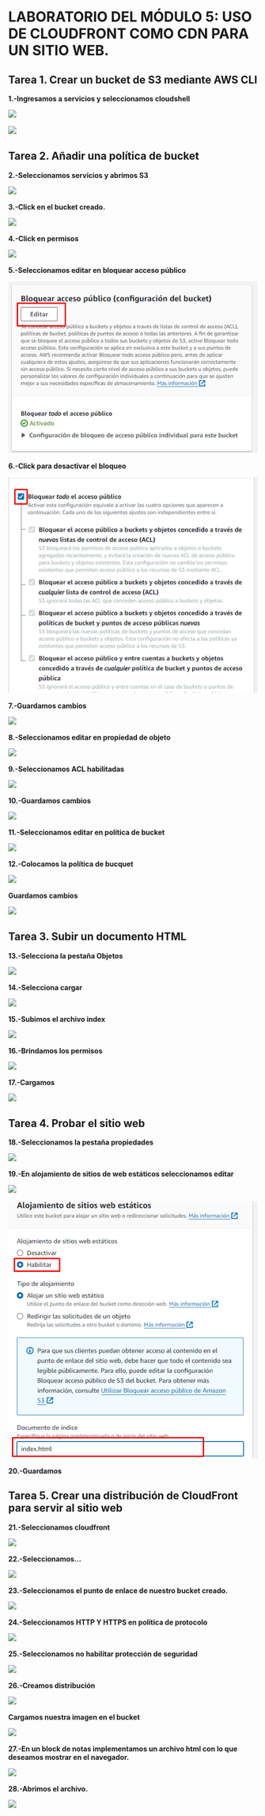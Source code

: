 ﻿<h1>LABORATORIO DEL MÓDULO 5: USO DE CLOUDFRONT COMO CDN PARA UN SITIO WEB.</h1>

<h2>Tarea 1. Crear un bucket de S3 mediante AWS CLI</h2>

**1.-Ingresamos a servicios y seleccionamos cloudshell**

![](https://github.com/Marlith08/LLANOS_ANGELES_LEILY/blob/main/AWS/LABORATORIO%20DEL%20MODULO%205/Imagenes/Aspose.Words.f59b07ce-47bc-4763-a65e-959466a7bdff.001.png)

![](https://github.com/Marlith08/LLANOS_ANGELES_LEILY/blob/main/AWS/LABORATORIO%20DEL%20MODULO%205/Imagenes/Aspose.Words.f59b07ce-47bc-4763-a65e-959466a7bdff.002.png)

<h2>Tarea 2. Añadir una política de bucket</h2>

**2.-Seleccionamos servicios y abrimos S3**

![](https://github.com/Marlith08/LLANOS_ANGELES_LEILY/blob/main/AWS/LABORATORIO%20DEL%20MODULO%205/Imagenes/Aspose.Words.f59b07ce-47bc-4763-a65e-959466a7bdff.003.png)

**3.-Click en el bucket creado.**

![](https://github.com/Marlith08/LLANOS_ANGELES_LEILY/blob/main/AWS/LABORATORIO%20DEL%20MODULO%205/Imagenes/Aspose.Words.f59b07ce-47bc-4763-a65e-959466a7bdff.004.png)

**4.-Click en permisos**

![](https://github.com/Marlith08/LLANOS_ANGELES_LEILY/blob/main/AWS/LABORATORIO%20DEL%20MODULO%205/Imagenes/Aspose.Words.f59b07ce-47bc-4763-a65e-959466a7bdff.005.png)

**5.-Seleccionamos editar en bloquear acceso público**

![](https://github.com/Marlith08/LLANOS_ANGELES_LEILY/blob/main/AWS/LABORATORIO%20DEL%20MODULO%205/Imagenes/Aspose.Words.f59b07ce-47bc-4763-a65e-959466a7bdff.006.png)

**6.-Click para desactivar el bloqueo**

![](https://github.com/Marlith08/LLANOS_ANGELES_LEILY/blob/main/AWS/LABORATORIO%20DEL%20MODULO%205/Imagenes/Aspose.Words.f59b07ce-47bc-4763-a65e-959466a7bdff.007.png)

**7.-Guardamos cambios**

![](https://github.com/Marlith08/LLANOS_ANGELES_LEILY/blob/main/AWS/LABORATORIO%20DEL%20MODULO%205/Imagenes/Aspose.Words.f59b07ce-47bc-4763-a65e-959466a7bdff.008.png)

**8.-Seleccionamos editar en propiedad de objeto**

![](https://github.com/Marlith08/LLANOS_ANGELES_LEILY/blob/main/AWS/LABORATORIO%20DEL%20MODULO%205/Imagenes/Aspose.Words.f59b07ce-47bc-4763-a65e-959466a7bdff.009.png)

**9.-Seleccionamos ACL habilitadas**

![](https://github.com/Marlith08/LLANOS_ANGELES_LEILY/blob/main/AWS/LABORATORIO%20DEL%20MODULO%205/Imagenes/Aspose.Words.f59b07ce-47bc-4763-a65e-959466a7bdff.010.png)

**10.-Guardamos cambios**

![](https://github.com/Marlith08/LLANOS_ANGELES_LEILY/blob/main/AWS/LABORATORIO%20DEL%20MODULO%205/Imagenes/Aspose.Words.f59b07ce-47bc-4763-a65e-959466a7bdff.011.png)

**11.-Seleccionamos editar en política de bucket**

![](https://github.com/Marlith08/LLANOS_ANGELES_LEILY/blob/main/AWS/LABORATORIO%20DEL%20MODULO%205/Imagenes/Aspose.Words.f59b07ce-47bc-4763-a65e-959466a7bdff.012.png)

**12.-Colocamos la política de bucquet**

![](https://github.com/Marlith08/LLANOS_ANGELES_LEILY/blob/main/AWS/LABORATORIO%20DEL%20MODULO%205/Imagenes/Aspose.Words.f59b07ce-47bc-4763-a65e-959466a7bdff.013.png)

**Guardamos cambios**

![](https://github.com/Marlith08/LLANOS_ANGELES_LEILY/blob/main/AWS/LABORATORIO%20DEL%20MODULO%205/Imagenes/Aspose.Words.f59b07ce-47bc-4763-a65e-959466a7bdff.014.png)

<h2>Tarea 3. Subir un documento HTML</h2>

**13.-Selecciona la pestaña Objetos**

![](https://github.com/Marlith08/LLANOS_ANGELES_LEILY/blob/main/AWS/LABORATORIO%20DEL%20MODULO%205/Imagenes/Aspose.Words.f59b07ce-47bc-4763-a65e-959466a7bdff.015.png)

**14.-Selecciona cargar**

![](https://github.com/Marlith08/LLANOS_ANGELES_LEILY/blob/main/AWS/LABORATORIO%20DEL%20MODULO%205/Imagenes/Aspose.Words.f59b07ce-47bc-4763-a65e-959466a7bdff.016.png)

**15.-Subimos el archivo index**

![](https://github.com/Marlith08/LLANOS_ANGELES_LEILY/blob/main/AWS/LABORATORIO%20DEL%20MODULO%205/Imagenes/Aspose.Words.f59b07ce-47bc-4763-a65e-959466a7bdff.017.png)

**16.-Brindamos los permisos**

![](Aspose.Words.f59b07ce-47bc-4763-a65e-959466a7bdff.018.png)

**17.-Cargamos**

![](https://github.com/Marlith08/LLANOS_ANGELES_LEILY/blob/main/AWS/LABORATORIO%20DEL%20MODULO%205/Imagenes/Aspose.Words.f59b07ce-47bc-4763-a65e-959466a7bdff.019.png)

<h2>Tarea 4. Probar el sitio web</h2>

**18.-Seleccionamos la pestaña propiedades**

![](https://github.com/Marlith08/LLANOS_ANGELES_LEILY/blob/main/AWS/LABORATORIO%20DEL%20MODULO%205/Imagenes/Aspose.Words.f59b07ce-47bc-4763-a65e-959466a7bdff.020.png)

**19.-En alojamiento de sitios de web estáticos seleccionamos editar**

![](https://github.com/Marlith08/LLANOS_ANGELES_LEILY/blob/main/AWS/LABORATORIO%20DEL%20MODULO%205/Imagenes/Aspose.Words.f59b07ce-47bc-4763-a65e-959466a7bdff.021.png)

![](https://github.com/Marlith08/LLANOS_ANGELES_LEILY/blob/main/AWS/LABORATORIO%20DEL%20MODULO%205/Imagenes/Aspose.Words.f59b07ce-47bc-4763-a65e-959466a7bdff.022.png)

**20.-Guardamos**

<h2>Tarea 5. Crear una distribución de CloudFront para servir al sitio web</h2>

**21.-Seleccionamos cloudfront**

![](https://github.com/Marlith08/LLANOS_ANGELES_LEILY/blob/main/AWS/LABORATORIO%20DEL%20MODULO%205/Imagenes/Aspose.Words.f59b07ce-47bc-4763-a65e-959466a7bdff.023.png)

**22.-Seleccionamos…**

![](https://github.com/Marlith08/LLANOS_ANGELES_LEILY/blob/main/AWS/LABORATORIO%20DEL%20MODULO%205/Imagenes/Aspose.Words.f59b07ce-47bc-4763-a65e-959466a7bdff.024.png)

**23.-Seleccionamos el punto de enlace de nuestro bucket creado.**

![](https://github.com/Marlith08/LLANOS_ANGELES_LEILY/blob/main/AWS/LABORATORIO%20DEL%20MODULO%205/Imagenes/Aspose.Words.f59b07ce-47bc-4763-a65e-959466a7bdff.025.png)

**24.-Seleccionamos HTTP Y HTTPS en política de protocolo**

![](https://github.com/Marlith08/LLANOS_ANGELES_LEILY/blob/main/AWS/LABORATORIO%20DEL%20MODULO%205/Imagenes/Aspose.Words.f59b07ce-47bc-4763-a65e-959466a7bdff.026.png)

**25.-Seleccionamos no habilitar protección de seguridad**

![](https://github.com/Marlith08/LLANOS_ANGELES_LEILY/blob/main/AWS/LABORATORIO%20DEL%20MODULO%205/Imagenes/Aspose.Words.f59b07ce-47bc-4763-a65e-959466a7bdff.027.png)

**26.-Creamos distribución**

![](https://github.com/Marlith08/LLANOS_ANGELES_LEILY/blob/main/AWS/LABORATORIO%20DEL%20MODULO%205/Imagenes/Aspose.Words.f59b07ce-47bc-4763-a65e-959466a7bdff.028.png)

**Cargamos nuestra imagen en el bucket**

![](https://github.com/Marlith08/LLANOS_ANGELES_LEILY/blob/main/AWS/LABORATORIO%20DEL%20MODULO%205/Imagenes/Aspose.Words.f59b07ce-47bc-4763-a65e-959466a7bdff.029.png)

**27.-En un block de notas implementamos un archivo html con lo que deseamos mostrar en el navegador.**

![](https://github.com/Marlith08/LLANOS_ANGELES_LEILY/blob/main/AWS/LABORATORIO%20DEL%20MODULO%205/Imagenes/Aspose.Words.f59b07ce-47bc-4763-a65e-959466a7bdff.030.png)

**28.-Abrimos el archivo.**

![](https://github.com/Marlith08/LLANOS_ANGELES_LEILY/blob/main/AWS/LABORATORIO%20DEL%20MODULO%205/Imagenes/Aspose.Words.f59b07ce-47bc-4763-a65e-959466a7bdff.031.png)

